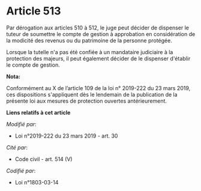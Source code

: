 # Article 513

Par dérogation aux articles 510 à 512, le juge peut décider de dispenser le tuteur de soumettre le compte de gestion à
approbation en considération de la modicité des revenus ou du patrimoine de la personne protégée.

Lorsque la tutelle n'a pas été confiée à un mandataire judiciaire à la protection des majeurs, il peut également décider de
le dispenser d'établir le compte de gestion.

**Nota:**

Conformément au X de l’article 109 de la loi n° 2019-222 du 23 mars 2019, ces dispositions s'appliquent dès le lendemain de
la publication de la présente loi aux mesures de protection ouvertes antérieurement.

**Liens relatifs à cet article**

_Modifié par_:

  - Loi n°2019-222 du 23 mars 2019 - art. 30

_Cité par_:

  - Code civil - art. 514 (V)

_Codifié par_:

  - Loi n°1803-03-14
